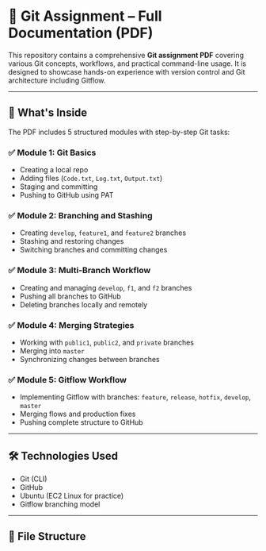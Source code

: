 # 📄 Git Assignment – Full Documentation (PDF)

This repository contains a comprehensive **Git assignment PDF** covering various Git concepts, workflows, and practical command-line usage. It is designed to showcase hands-on experience with version control and Git architecture including Gitflow.

---

## 📘 What's Inside

The PDF includes 5 structured modules with step-by-step Git tasks:

### ✅ Module 1: Git Basics
- Creating a local repo
- Adding files (`Code.txt`, `Log.txt`, `Output.txt`)
- Staging and committing
- Pushing to GitHub using PAT

### ✅ Module 2: Branching and Stashing
- Creating `develop`, `feature1`, and `feature2` branches
- Stashing and restoring changes
- Switching branches and committing changes

### ✅ Module 3: Multi-Branch Workflow
- Creating and managing `develop`, `f1`, and `f2` branches
- Pushing all branches to GitHub
- Deleting branches locally and remotely

### ✅ Module 4: Merging Strategies
- Working with `public1`, `public2`, and `private` branches
- Merging into `master`
- Synchronizing changes between branches

### ✅ Module 5: Gitflow Workflow
- Implementing Gitflow with branches: `feature`, `release`, `hotfix`, `develop`, `master`
- Merging flows and production fixes
- Pushing complete structure to GitHub

---

## 🛠 Technologies Used

- Git (CLI)
- GitHub
- Ubuntu (EC2 Linux for practice)
- Gitflow branching model

---

## 📂 File Structure

